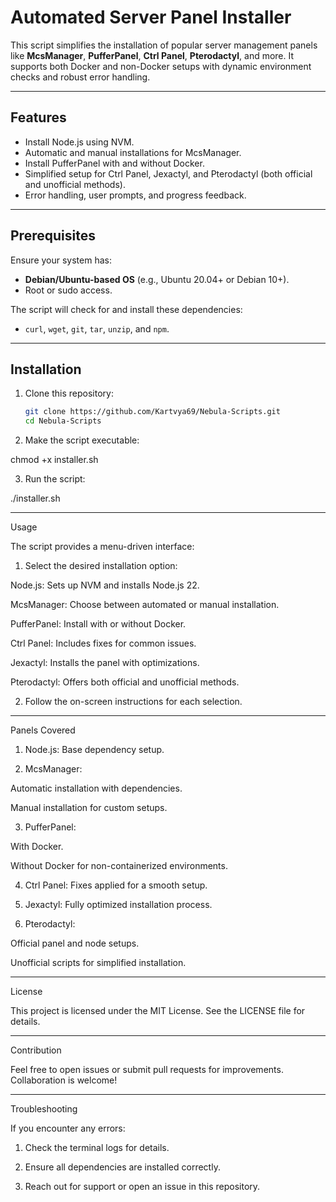 
# Automated Server Panel Installer

This script simplifies the installation of popular server management panels like **McsManager**, **PufferPanel**, **Ctrl Panel**, **Pterodactyl**, and more. It supports both Docker and non-Docker setups with dynamic environment checks and robust error handling.

---

## Features
- Install Node.js using NVM.
- Automatic and manual installations for McsManager.
- Install PufferPanel with and without Docker.
- Simplified setup for Ctrl Panel, Jexactyl, and Pterodactyl (both official and unofficial methods).
- Error handling, user prompts, and progress feedback.

---

## Prerequisites
Ensure your system has:
- **Debian/Ubuntu-based OS** (e.g., Ubuntu 20.04+ or Debian 10+).
- Root or sudo access.

The script will check for and install these dependencies:
- `curl`, `wget`, `git`, `tar`, `unzip`, and `npm`.

---

## Installation

1. Clone this repository:
   ```bash
   git clone https://github.com/Kartvya69/Nebula-Scripts.git
   cd Nebula-Scripts

2. Make the script executable:

chmod +x installer.sh


3. Run the script:

./installer.sh




---

Usage

The script provides a menu-driven interface:

1. Select the desired installation option:

Node.js: Sets up NVM and installs Node.js 22.

McsManager: Choose between automated or manual installation.

PufferPanel: Install with or without Docker.

Ctrl Panel: Includes fixes for common issues.

Jexactyl: Installs the panel with optimizations.

Pterodactyl: Offers both official and unofficial methods.



2. Follow the on-screen instructions for each selection.




---

Panels Covered

1. Node.js: Base dependency setup.


2. McsManager:

Automatic installation with dependencies.

Manual installation for custom setups.



3. PufferPanel:

With Docker.

Without Docker for non-containerized environments.



4. Ctrl Panel: Fixes applied for a smooth setup.


5. Jexactyl: Fully optimized installation process.


6. Pterodactyl:

Official panel and node setups.

Unofficial scripts for simplified installation.





---

License

This project is licensed under the MIT License. See the LICENSE file for details.


---

Contribution

Feel free to open issues or submit pull requests for improvements. Collaboration is welcome!


---

Troubleshooting

If you encounter any errors:

1. Check the terminal logs for details.


2. Ensure all dependencies are installed correctly.


3. Reach out for support or open an issue in this repository.
